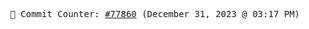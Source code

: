 <p align="center">
    <samp>
        📮 Commit Counter: <a href="https://github.com/Javascript-void0/Javascript-void0/commits/main">#77860</a> (December 31, 2023 @ 03:17 PM)
    </samp>
</p>
